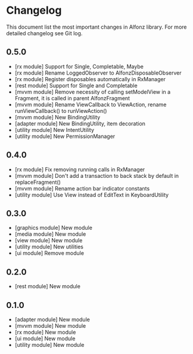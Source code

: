 Changelog
=========

This document list the most important changes in Alfonz library. For more detailed changelog see Git log.


0.5.0
-----

* [rx module] Support for Single, Completable, Maybe
* [rx module] Rename LoggedObserver to AlfonzDisposableObserver
* [rx module] Register disposables automatically in RxManager
* [rest module] Support for Single and Completable
* [mvvm module] Remove necessity of calling setModelView in a Fragment, it is called in parent AlfonzFragment
* [mvvm module] Rename ViewCallback to ViewAction, rename runViewCallback() to runViewAction()
* [mvvm module] New BindingUtility
* [adapter module] New BindingUtility, item decoration
* [utility module] New IntentUtility
* [utility module] New PermissionManager


0.4.0
-----

* [rx module] Fix removing running calls in RxManager
* [mvvm module] Don't add a transaction to back stack by default in replaceFragment()
* [mvvm module] Rename action bar indicator constants
* [utility module] Use View instead of EditText in KeyboardUtility


0.3.0
-----

* [graphics module] New module
* [media module] New module
* [view module] New module
* [utility module] New utilities
* [ui module] Remove module


0.2.0
-----

* [rest module] New module


0.1.0
-----

* [adapter module] New module
* [mvvm module] New module
* [rx module] New module
* [ui module] New module
* [utility module] New module
